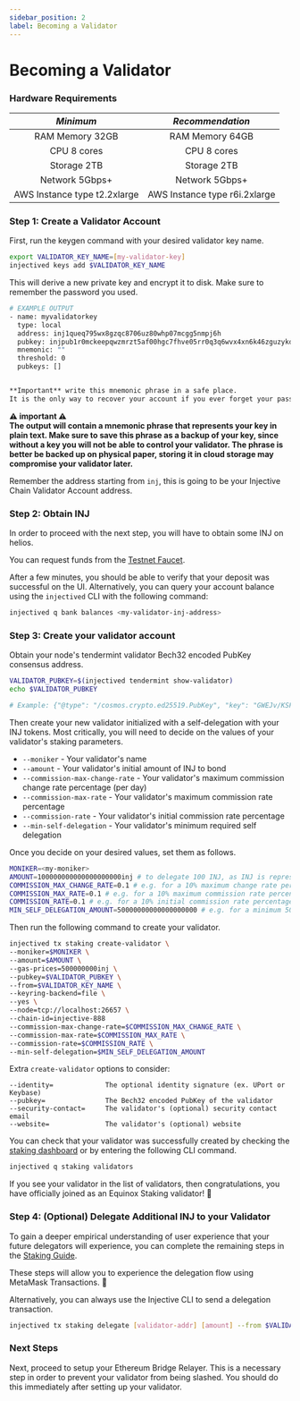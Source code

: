 ```yaml
---
sidebar_position: 2
label: Becoming a Validator
---
```


# Becoming a Validator

### Hardware Requirements

| *Minimum* | *Recommendation* | 
| :---: | :---: |
| RAM Memory  32GB  | RAM Memory 64GB |
| CPU 8 cores  | CPU 8 cores  |
| Storage 2TB  | Storage 2TB  |
| Network 5Gbps+  | Network 5Gbps+  |
| AWS Instance type t2.2xlarge  | AWS Instance type r6i.2xlarge  |

### Step 1: Create a Validator Account

First, run the keygen command with your desired validator key name.

```bash
export VALIDATOR_KEY_NAME=[my-validator-key]
injectived keys add $VALIDATOR_KEY_NAME
```

This will derive a new private key and encrypt it to disk. Make sure to remember the password you used.

```bash
# EXAMPLE OUTPUT
- name: myvalidatorkey
  type: local
  address: inj1queq795wx8gzqc8706uz80whp07mcgg5nmpj6h
  pubkey: injpub1r0mckeepqwzmrzt5af00hgc7fhve05rr0q3q6wvx4xn6k46zguzykdszg6cnu0zca4q
  mnemonic: ""
  threshold: 0
  pubkeys: []


**Important** write this mnemonic phrase in a safe place.
It is the only way to recover your account if you ever forget your password.
```

**⚠️ important ⚠️  
The output will contain a mnemonic phrase that represents your key in plain text. Make sure to save this phrase as a backup of your key, since without a key you will not be able to control your validator. The phrase is better be backed up on physical paper, storing it in cloud storage may compromise your validator later.**

Remember the address starting from `inj`, this is going to be your Injective Chain Validator Account address.

### Step 2: Obtain INJ

In order to proceed with the next step, you will have to obtain some INJ on helios.

You can request funds from the [Testnet Faucet](https://faucet.helios.network/).

After a few minutes, you should be able to verify that your deposit was successful on the UI. Alternatively, you can query your account balance using the `injectived` CLI with the following command:

```bash
injectived q bank balances <my-validator-inj-address>
```

### Step 3: Create your validator account

Obtain your node's tendermint validator Bech32 encoded PubKey consensus address.

```bash
VALIDATOR_PUBKEY=$(injectived tendermint show-validator)
echo $VALIDATOR_PUBKEY

# Example: {"@type": "/cosmos.crypto.ed25519.PubKey", "key": "GWEJv/KSFhUUcKBWuf9TTT3Ful+3xV/1lFhchyW1TZ8="}
```

Then create your new validator initialized with a self-delegation with your INJ tokens. Most critically, you will need to decide on the values of your validator's staking parameters.

- `--moniker` - Your validator's name
- `--amount` - Your validator's initial amount of INJ to bond
- `--commission-max-change-rate` - Your validator's maximum commission change rate percentage (per day)
- `--commission-max-rate` - Your validator's maximum commission rate percentage
- `--commission-rate` - Your validator's initial commission rate percentage
- `--min-self-delegation` - Your validator's minimum required self delegation

Once you decide on your desired values, set them as follows.

```bash
MONIKER=<my-moniker>
AMOUNT=100000000000000000000inj # to delegate 100 INJ, as INJ is represented with 18 decimals.
COMMISSION_MAX_CHANGE_RATE=0.1 # e.g. for a 10% maximum change rate percentage per day
COMMISSION_MAX_RATE=0.1 # e.g. for a 10% maximum commission rate percentage
COMMISSION_RATE=0.1 # e.g. for a 10% initial commission rate percentage
MIN_SELF_DELEGATION_AMOUNT=50000000000000000000 # e.g. for a minimum 50 INJ self delegation required on the validator
```

Then run the following command to create your validator.

```bash
injectived tx staking create-validator \
--moniker=$MONIKER \
--amount=$AMOUNT \
--gas-prices=500000000inj \
--pubkey=$VALIDATOR_PUBKEY \
--from=$VALIDATOR_KEY_NAME \
--keyring-backend=file \
--yes \
--node=tcp://localhost:26657 \
--chain-id=injective-888
--commission-max-change-rate=$COMMISSION_MAX_CHANGE_RATE \
--commission-max-rate=$COMMISSION_MAX_RATE \
--commission-rate=$COMMISSION_RATE \
--min-self-delegation=$MIN_SELF_DELEGATION_AMOUNT
```

Extra `create-validator` options to consider:

```
--identity=        		The optional identity signature (ex. UPort or Keybase)
--pubkey=          		The Bech32 encoded PubKey of the validator
--security-contact=		The validator's (optional) security contact email
--website=         		The validator's (optional) website
```

You can check that your validator was successfully created by checking the [staking dashboard](https://staking.helios.network/validators) or by entering the following CLI command.

```bash
injectived q staking validators
```

If you see your validator in the list of validators, then congratulations, you have officially joined as an Equinox Staking validator! 🎉

### Step 4: (Optional) Delegate Additional INJ to your Validator

To gain a deeper empirical understanding of user experience that your future delegators will experience, you can complete the remaining steps in the [Staking Guide](https://medium.com/injective-labs/injective-hub-guide-9a14f09f6a7d).

These steps will allow you to experience the delegation flow using MetaMask Transactions. 🦊

Alternatively, you can always use the Injective CLI to send a delegation transaction.

```bash
injectived tx staking delegate [validator-addr] [amount] --from $VALIDATOR_KEY_NAME --chain-id=injective-888 --keyring-backend=file --yes --node=tcp://localhost:26657
```

### Next Steps

Next, proceed to setup your Ethereum Bridge Relayer. This is a necessary step in order to prevent your validator from being slashed. You should do this immediately after setting up your validator.

